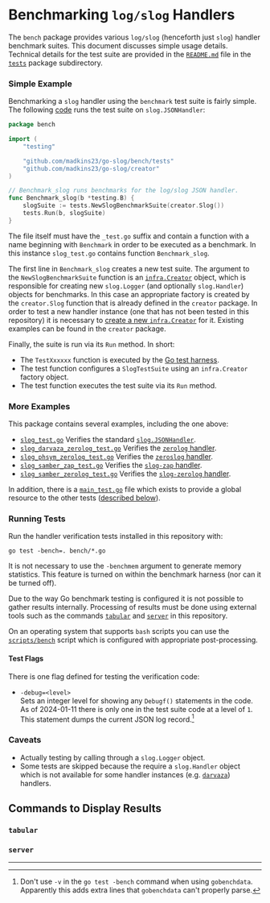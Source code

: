 # Benchmarking `log/slog` Handlers

The `bench` package provides various `log/slog` (henceforth just `slog`) handler benchmark suites.
This document discusses simple usage details.
Technical details for the test suite are provided in
the [`README.md`](tests/README.md) file in
the [`tests`](tests) package subdirectory.

### Simple Example

Benchmarking a `slog` handler using the `benchmark` test suite is fairly simple.
The following [code](https://github.com/madkins23/go-slog/blob/main/bench/slog_test.go)
runs the test suite on `slog.JSONHandler`:

```go
package bench

import (
    "testing"

    "github.com/madkins23/go-slog/bench/tests"
    "github.com/madkins23/go-slog/creator"
)

// Benchmark_slog runs benchmarks for the log/slog JSON handler.
func Benchmark_slog(b *testing.B) {
    slogSuite := tests.NewSlogBenchmarkSuite(creator.Slog())
    tests.Run(b, slogSuite)
}
```
The file itself must have the `_test.go` suffix and
contain a function with a name beginning with `Benchmark` in order to be executed as a benchmark.
In this instance `slog_test.go` contains function `Benchmark_slog`.

The first line in `Benchmark_slog` creates a new test suite.
The argument to the `NewSlogBenchmarkSuite` function is an [`infra.Creator`](../infra/creator.go) object,
which is responsible for creating new `slog.Logger`
(and optionally `slog.Handler`) objects for benchmarks.
In this case an appropriate factory is created by the `creator.Slog` function
that is already defined in the `creator` package.
In order to test a new handler instance
(one that has not been tested in this repository)
it is necessary to [create a new `infra.Creator`](#creators) for it.
Existing examples can be found in the `creator` package.

Finally, the suite is run via its `Run` method.
In short:
* The `TestXxxxxx` function is executed by the [Go test harness](https://pkg.go.dev/testing).
* The test function configures a `SlogTestSuite` using an `infra.Creator` factory object.
* The test function executes the test suite via its `Run` method.

### More Examples

This package contains several examples, including the one above:
* [`slog_test.go`](https://github.com/madkins23/go-slog/blob/main/verify/slog_test.go)
  Verifies the standard [`slog.JSONHandler`](https://pkg.go.dev/log/slog@master#JSONHandler).
* [`slog_darvaza_zerolog_test.go`](https://github.com/madkins23/go-slog/blob/main/verify/slog_darvaza_zerolog_test.go)
  Verifies the [`zerolog` handler](https://pkg.go.dev/darvaza.org/slog/handlers/zerolog).
* [`slog_phsym_zerolog_test.go`](https://github.com/madkins23/go-slog/blob/main/verify/slog_phsym_zerolog_test.go)
  Verifies the [`zeroslog` handler](https://github.com/phsym/zeroslog/tree/2bf737d6422a5de048845cd3bdd2db6363555eb4).
* [`slog_samber_zap_test.go`](https://github.com/madkins23/go-slog/blob/main/verify/slog_samber_zerolog_test.go)
  Verifies the [`slog-zap` handler](https://github.com/samber/slog-zap).
* [`slog_samber_zerolog_test.go`](https://github.com/madkins23/go-slog/blob/main/verify/slog_samber_zerolog_test.go)
  Verifies the [`slog-zerolog` handler](https://github.com/samber/slog-zerolog).

In addition, there is a [`main_test.go`](https://github.com/madkins23/go-slog/blob/main/verify/main_test.go) file which exists to provide
a global resource to the other tests ([described below](#testmain)).

### Running Tests

Run the handler verification tests installed in this repository with:
```shell
go test -bench=. bench/*.go
```

It is not necessary to use the `-benchmem` argument to generate memory statistics.
This feature is turned on within the benchmark harness (nor can it be turned off).

Due to the way Go benchmark testing is configured
it is not possible to gather results internally.
Processing of results must be done using external tools
such as the commands [`tabular`](../cmd/tabular/tabular.go)
and [`server`](../cmd/server/server.go) in this repository.

On an operating system that supports `bash` scripts you can use
the [`scripts/bench`](https://github.com/madkins23/go-slog/blob/main/scripts/verify) script which is configured
with appropriate post-processing.

#### Test Flags

There is one flag defined for testing the verification code:
* `-debug=<level>`  
  Sets an integer level for showing any `Debugf()` statements in the code.
  As of 2024-01-11 there is only one in the test suite code at a level of `1`.
  This statement dumps the current JSON log record.[^1]

### Caveats

* Actually testing by calling through a `slog.Logger` object.
* Some tests are skipped because the require a `slog.Handler` object
  which is not available for some handler instances
  (e.g. [`darvaza`](https://github.com/darvaza-proxy/slog)) handlers.

## Commands to Display Results

### `tabular`

### `server`

---

[^1]: Don't use `-v` in the `go test -bench` command when using `gobenchdata`.
      Apparently this adds extra lines that `gobenchdata` can't properly parse.